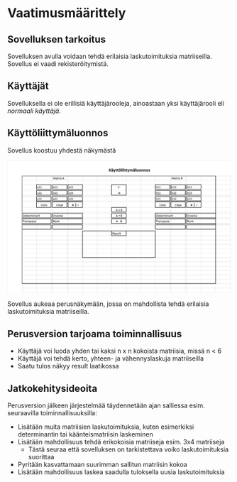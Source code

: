 # Vaatimusmäärittely

## Sovelluksen tarkoitus

Sovelluksen avulla voidaan tehdä erilaisia laskutoimituksia matriiseilla. Sovellus ei vaadi rekisteröitymistä.

## Käyttäjät

Sovelluksella ei ole erillisiä käyttäjärooleja, ainoastaan yksi käyttäjärooli eli _normaali käyttäjä_.

## Käyttöliittymäluonnos

Sovellus koostuu yhdestä näkymästä

![](./kayttoliittymaluonnos.jpg)

Sovellus aukeaa perusnäkymään, jossa on mahdollista tehdä erilaisia laskutoimituksia matriiseilla.

## Perusversion tarjoama toiminnallisuus

- Käyttäjä voi luoda yhden tai kaksi n x n kokoista matriisia, missä n < 6
- Käyttäjä voi tehdä kerto, yhteen- ja vähennyslaskuja matriiseilla
- Saatu tulos näkyy result laatikossa
## Jatkokehitysideoita

Perusversion jälkeen järjestelmää täydennetään ajan salliessa esim. seuraavilla toiminnallisuuksilla:

- Lisätään muita matriisien laskutoimituksia, kuten esimerkiksi determinantin tai käänteismatriisin laskeminen
- Lisätään mahdollisuus tehdä erikokoisia matriiseja esim. 3x4 matriiseja
	- Tästä seuraa että sovelluksen on tarkistettava voiko laskutoimituksia suorittaa
- Pyritään kasvattamaan suurimman sallitun matriisin kokoa
- Lisätään mahdollisuus laskea saadulla tuloksella uusia laskutoimituksia
